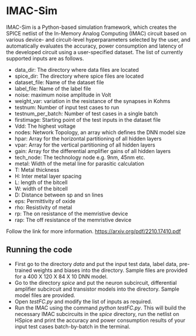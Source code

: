 # IMAC-Sim
IMAC-Sim is a Python-based simulation framework, which creates the SPICE netlist of the In-Memory Analog Computing (IMAC) circuit based on various device- and circuit-level hyperparameters selected by the user, and automatically evaluates the accuracy, power consumption and latency of the developed circuit using a user-specified dataset. The list of currently supported inputs are as follows.

- data_dir: The directory where data files are located
- spice_dir: The directory where spice files are located
- dataset_file: Name of the dataset file
- label_file: Name of the label file
- noise: maximum noise amplitude in Volt
- weight_var: variation in the resistance of the synapses in Kohms
- testnum: Number of input test cases to run
- testnum_per_batch: Number of test cases in a single batch
- firstimage: Starting point of the test inputs in the dataset file
- Vdd: The highest voltage
- nodes: Network Topology, an array which defines the DNN model size
- hpar: Array for the horizontal partitioning of all hidden layers
- vpar: Array for the vertical partitioning of all hidden layers
- gain: Array for the differential amplifier gains of all hidden layers
- tech_node: The technology node e.g. 9nm, 45nm etc.
- metal: Width of the metal line for parasitic calculation
- T: Metal thickness
- H: Inter metal layer spacing
- L: length of the bitcell
- W: width of the bitcell
- D: Distance between sp and sn lines
- eps: Permittivity of oxide
- rho: Resistivity of metal
- rp: The on resistance of the memristive device
- rap: The off resistance of the memristive device

Follow the link for more information. https://arxiv.org/pdf/2210.17410.pdf
## Running the code
- First go to the directory _data_ and put the input test data, label data, pre-trained weights and biases into the directory. Sample files are provided for a 400 X 120 X 84 X 10 DNN model.
- Go to the directory _spice_ and put the neuron subcircuit, differential amplifier subcircuit and transistor models into the directory. Sample model files are provided.
- Open _testFC.py_ and modify the list of inputs as required.
- Run the IMAC using the command _python testFC.py_. This will build the necessary IMAC subcircuits in the _spice_ directory, run the netlist on HSpice and print the accuracy and power consumption results of your input test cases batch-by-batch in the terminal.

